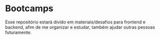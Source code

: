 # Bootcamps
Esse repositório estará divido em materiais/desafios para frontend e backend, afim de  me organizar e estudar, também ajudar outras pessoas futuramente.
